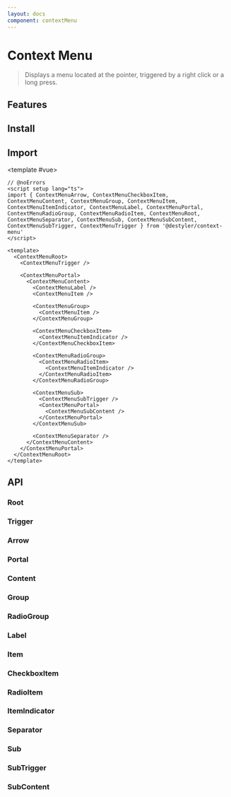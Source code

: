 ```yaml
---
layout: docs
component: contextMenu
---
```


# Context Menu

> Displays a menu located at the pointer, triggered by a right click or a long press.

<Preview name="contextMenu" />

## Features

<Features :lists="[
'Supports submenus with configurable reading direction.',
'Supports items, labels, groups of items.',
'Supports checkable items (single or multiple) with optional indeterminate state.',
'Supports modal and non-modal modes.',
'Customize side, alignment, offsets, collision handling.',
'Focus is fully managed.',
'Full keyboard navigation.',
'Typeahead support.',
'Dismissing and layering behavior is highly customizable.',
'Triggers with a long press on touch devices',
]" />

## Install

<CodeGroupPackage name="@destyler/context-menu" />

## Import

<CodePreview :tabs="[
  {value: 'vue', label: 'index.vue', icon: 'vscode-icons:file-type-vue'}
]">

<template #vue>

```vue twoslash
// @noErrors
<script setup lang="ts">
import { ContextMenuArrow, ContextMenuCheckboxItem, ContextMenuContent, ContextMenuGroup, ContextMenuItem, ContextMenuItemIndicator, ContextMenuLabel, ContextMenuPortal, ContextMenuRadioGroup, ContextMenuRadioItem, ContextMenuRoot, ContextMenuSeparator, ContextMenuSub, ContextMenuSubContent, ContextMenuSubTrigger, ContextMenuTrigger } from '@destyler/context-menu'
</script>

<template>
  <ContextMenuRoot>
    <ContextMenuTrigger />

    <ContextMenuPortal>
      <ContextMenuContent>
        <ContextMenuLabel />
        <ContextMenuItem />

        <ContextMenuGroup>
          <ContextMenuItem />
        </ContextMenuGroup>

        <ContextMenuCheckboxItem>
          <ContextMenuItemIndicator />
        </ContextMenuCheckboxItem>

        <ContextMenuRadioGroup>
          <ContextMenuRadioItem>
            <ContextMenuItemIndicator />
          </ContextMenuRadioItem>
        </ContextMenuRadioGroup>

        <ContextMenuSub>
          <ContextMenuSubTrigger />
          <ContextMenuPortal>
            <ContextMenuSubContent />
          </ContextMenuPortal>
        </ContextMenuSub>

        <ContextMenuSeparator />
      </ContextMenuContent>
    </ContextMenuPortal>
  </ContextMenuRoot>
</template>
```

</template>

</CodePreview>

## API

### Root

<!--@include: ../../packages/components/contextMenu/.docs/root.md-->

### Trigger

<!--@include: ../../packages/components/contextMenu/.docs/trigger.md-->

### Arrow

<!--@include: ../../packages/components/contextMenu/.docs/arrow.md-->

### Portal

<!--@include: ../../packages/components/contextMenu/.docs/portal.md-->

### Content

<!--@include: ../../packages/components/contextMenu/.docs/content.md-->

### Group

<!--@include: ../../packages/components/contextMenu/.docs/group.md-->

### RadioGroup

<!--@include: ../../packages/components/contextMenu/.docs/radioGroup.md-->

### Label

<!--@include: ../../packages/components/contextMenu/.docs/label.md-->

### Item

<!--@include: ../../packages/components/contextMenu/.docs/item.md-->

### CheckboxItem

<!--@include: ../../packages/components/contextMenu/.docs/checkboxItem.md-->

### RadioItem

<!--@include: ../../packages/components/contextMenu/.docs/radioItem.md-->

### ItemIndicator

<!--@include: ../../packages/components/contextMenu/.docs/itemIndicator.md-->

### Separator

<!--@include: ../../packages/components/contextMenu/.docs/separator.md-->

### Sub

<!--@include: ../../packages/components/contextMenu/.docs/sub.md-->

### SubTrigger

<!--@include: ../../packages/components/contextMenu/.docs/subTrigger.md-->

### SubContent

<!--@include: ../../packages/components/contextMenu/.docs/subContent.md-->

